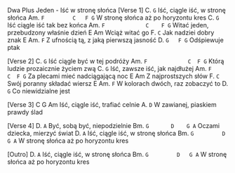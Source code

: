 Dwa Plus Jeden - Iść w stronę słońca
[Verse 1]
C. `G`
Iść, ciągle iść, w stronę słońca
Am. `F         C   F G`
W stronę słońca aż po horyzontu kres
C. `G`
Iść ciągle iść tak bez końca
Am. `F             C    F G`
Witać jeden, przebudzony właśnie dzień
E           Am
Wciąż witać go
F. `C`
Jak nadziei dobry znak
E          Am. `F`
Z ufnością tą, z jaką pierwszą jasność
D. `G   F G`
Odśpiewuje ptak

[Verse 2]
C. `G`
Iść ciągle być w tej podróży
Am. `F             C  F G`
Którą ludzie prozaicznie życiem zwą
C. `G`
Iść, zawsze iść, jak najdłużej
Am. `F         C  F G`
Za plecami mieć nadciągającą noc
E               Am
Z najprostszych słów
F. `C`
Swój poranny składać wiersz
E          Am. `F`
W kolorach dwóch, raz zobaczyć to
D. `G`
Co niewidzialne jest

[Verse 3]
C                        G     Am
Iść, ciągle iść, trafiać celnie
A. `D`
W zawianej, piaskiem prawdy ślad

[Verse 4]
D. `A`
Być, sobą być, niepodzielnie
Bm. `G       D    G A`
Oczami dziecka, mierzyć świat
D. `A`
Iść, ciągle iść, w stronę słońca
Bm. `G         D    G A`
W stronę słońca aż po horyzontu kres

[Outro]
D. `A`
Iść, ciągle iść, w stronę słońca
Bm. `G         D   G A`
W stronę słońca aż po horyzontu kres
